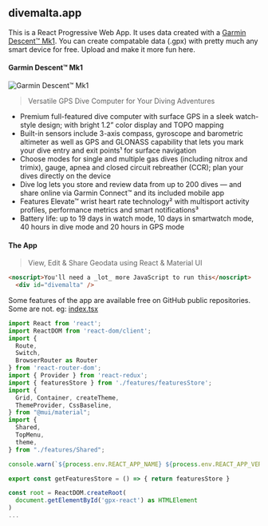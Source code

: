## divemalta.app

This is a React Progressive Web App. It uses data created with a [Garmin Descent™ Mk1](https://www.garmin.com/en-US/p/568181). You can create compatable data (.gpx) with pretty much any smart device for free. Upload and make it more fun here.

#### Garmin Descent™ Mk1

![Garmin Descent™ Mk1](https://res.garmin.com/en/products/010-01760-00/v/cf-lg.jpg)

>Versatile GPS Dive Computer for Your Diving Adventures

- Premium full-featured dive computer with surface GPS in a sleek watch-style design; with bright 1.2” color display and TOPO mapping
- Built-in sensors include 3-axis compass, gyroscope and barometric altimeter as well as GPS and GLONASS capability that lets you mark your dive entry and exit points¹ for surface navigation
- Choose modes for single and multiple gas dives (including nitrox and trimix), gauge, apnea and closed circuit rebreather (CCR); plan your dives directly on the device
- Dive log lets you store and review data from up to 200 dives — and share online via Garmin Connect™ and its included mobile app
- Features Elevate™ wrist heart rate technology² with multisport activity profiles, performance metrics and smart notifications³
- Battery life: up to 19 days in watch mode, 10 days in smartwatch mode, 40 hours in dive mode and 20 hours in GPS mode

#### The App

> View, Edit & Share Geodata using React & Material UI

```html
<noscript>You'll need a _lot_ more JavaScript to run this</noscript>
  <div id="divemalta" />
```

Some features of the app are available free on GitHub public repositories. Some are not.
eg: [index.tsx](https://github.com/listingslab-software/gpx-react/blob/master/src/index.tsx)

```javascript
import React from 'react';
import ReactDOM from 'react-dom/client';
import { 
  Route, 
  Switch, 
  BrowserRouter as Router 
} from 'react-router-dom';
import { Provider } from 'react-redux';
import { featuresStore } from './features/featuresStore';
import { 
  Grid, Container, createTheme, 
  ThemeProvider, CssBaseline,
} from "@mui/material";
import { 
  Shared,
  TopMenu,
  theme,
} from "./features/Shared";

console.warn(`${process.env.REACT_APP_NAME} ${process.env.REACT_APP_VERSION}`);

export const getFeaturesStore = () => { return featuresStore }

const root = ReactDOM.createRoot(
  document.getElementById('gpx-react') as HTMLElement
)
...
```
